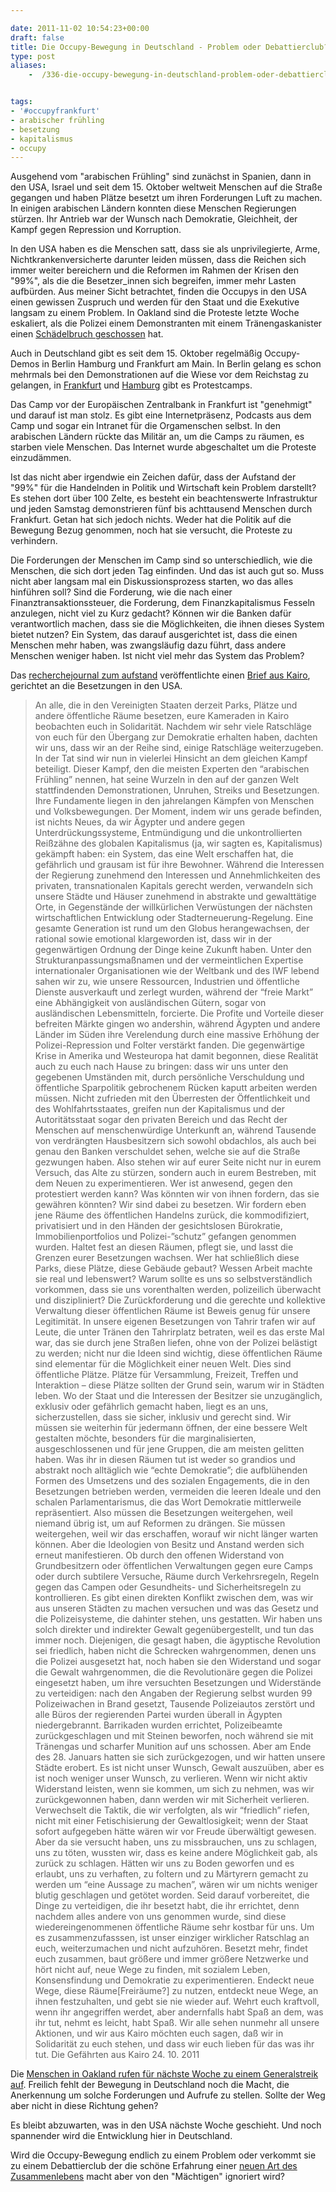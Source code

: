 ```yaml
---

date: 2011-11-02 10:54:23+00:00
draft: false
title: Die Occupy-Bewegung in Deutschland - Problem oder Debattierclub?
type: post
aliases:
    -  /336-die-occupy-bewegung-in-deutschland-problem-oder-debattierclub/


tags:
- '#occupyfrankfurt'
- arabischer frühling
- besetzung
- kapitalismus
- occupy
---
```


Ausgehend vom "arabischen Frühling" sind zunächst in Spanien, dann in den USA, Israel und seit dem 15. Oktober weltweit Menschen auf die Straße gegangen und haben Plätze besetzt um ihren Forderungen Luft zu machen. In einigen arabischen Ländern konnten diese Menschen Regierungen stürzen. Ihr Antrieb war der Wunsch nach Demokratie, Gleichheit, der Kampf gegen Repression und Korruption.

In den USA haben es die Menschen satt, dass sie als unprivilegierte, Arme, Nichtkrankenversicherte darunter leiden müssen, dass die Reichen sich immer weiter bereichern und die Reformen im Rahmen der Krisen den "99%", als die die Besetzer_innen sich begreifen, immer mehr Lasten aufbürden. Aus meiner Sicht betrachtet, finden die Occupys in den USA einen gewissen Zuspruch und werden für den Staat und die Exekutive langsam zu einem Problem. In Oakland sind die Proteste letzte Woche eskaliert, als die Polizei einem Demonstranten mit einem Tränengaskanister einen [Schädelbruch geschossen](https://www.taz.de/t172/Occupy-Proteste-in-den-USA-eskalieren/!80723/) hat.

Auch in Deutschland gibt es seit dem 15. Oktober regelmäßig Occupy-Demos in Berlin Hamburg und Frankfurt am Main. In Berlin gelang es schon mehrmals bei den Demonstrationen auf die Wiese vor dem Reichstag zu gelangen, in [Frankfurt](http://www.occupyfrankfurt.de/) und [Hamburg](http://www.occupyhamburg.org/) gibt es Protestcamps.

Das Camp vor der Europäischen Zentralbank in Frankfurt ist "genehmigt" und darauf ist man stolz. Es gibt eine Internetpräsenz, Podcasts aus dem Camp und sogar ein Intranet für die Orgamenschen selbst. In den arabischen Ländern rückte das Militär an, um die Camps zu räumen, es starben viele Menschen. Das Internet wurde abgeschaltet um die Proteste einzudämmen.

Ist das nicht aber irgendwie ein Zeichen dafür, dass der Aufstand der "99%" für die Handelnden in Politik und Wirtschaft kein Problem darstellt? Es stehen dort über 100 Zelte, es besteht ein beachtenswerte Infrastruktur und jeden Samstag demonstrieren fünf bis achttausend Menschen durch Frankfurt. Getan hat sich jedoch nichts. Weder hat die Politik auf die Bewegung Bezug genommen, noch hat sie versucht, die Proteste zu verhindern.

Die Forderungen der Menschen im Camp sind so unterschiedlich, wie die Menschen, die sich dort jeden Tag einfinden. Und das ist auch gut so. Muss nicht aber langsam mal ein Diskussionsprozess starten, wo das alles hinführen soll? Sind die Forderung, wie die nach einer Finanztransaktionssteuer, die Forderung, dem Finanzkapitalismus Fesseln anzulegen, nicht viel zu Kurz gedacht? Können wir die Banken dafür verantwortlich machen, dass sie die Möglichkeiten, die ihnen dieses System bietet nutzen? Ein System, das darauf ausgerichtet ist, dass die einen Menschen mehr haben, was zwangsläufig dazu führt, dass andere Menschen weniger haben. Ist nicht viel mehr das System das Problem?

Das [recherchejournal zum aufstand](http://uprising.blogsport.de/) veröffentlichte einen [Brief aus Kairo](http://uprising.blogsport.de/2011/10/27/ein-brief-aus-kairo-in-die-usa/), gerichtet an die Besetzungen in den USA.

<blockquote>An alle, die in den Vereinigten Staaten derzeit Parks, Plätze und andere öffentliche Räume besetzen, eure Kameraden in Kairo beobachten euch in Solidarität. Nachdem wir sehr viele Ratschläge von euch für den Übergang zur Demokratie erhalten haben, dachten wir uns, dass wir an der Reihe sind, einige Ratschläge weiterzugeben.
In der Tat sind wir nun in vielerlei Hinsicht an dem gleichen Kampf beteiligt. Dieser Kampf, den die meisten Experten den “arabischen Frühling” nennen, hat seine Wurzeln in den auf der ganzen Welt stattfindenden Demonstrationen, Unruhen, Streiks und Besetzungen. Ihre Fundamente liegen in den jahrelangen Kämpfen von Menschen und Volksbewegungen. Der Moment, indem wir uns gerade befinden, ist nichts Neues, da wir Ägypter und andere gegen Unterdrückungssysteme, Entmündigung und die unkontrollierten Reißzähne des globalen Kapitalismus (ja, wir sagten es, Kapitalismus) gekämpft haben: ein System, das eine Welt erschaffen hat, die gefährlich und grausam ist für ihre Bewohner. Während die Interessen der Regierung zunehmend den Interessen und Annehmlichkeiten des privaten, transnationalen Kapitals gerecht werden, verwandeln sich unsere Städte und Häuser zunehmend in abstrakte und gewalttätige Orte, in Gegenstände der willkürlichen Verwüstungen der nächsten wirtschaftlichen Entwicklung oder Stadterneuerung-Regelung.
Eine gesamte Generation ist rund um den Globus herangewachsen, der rational sowie emotional klargeworden ist, dass wir in der gegenwärtigen Ordnung der Dinge keine Zukunft haben. Unter den Strukturanpassungsmaßnamen und der vermeintlichen Expertise internationaler Organisationen wie der Weltbank und des IWF lebend sahen wir zu, wie unsere Ressourcen, Industrien und öffentliche Dienste ausverkauft und zerlegt wurden, während der “freie Markt” eine Abhängigkeit von ausländischen Gütern, sogar von ausländischen Lebensmitteln, forcierte. Die Profite und Vorteile dieser befreiten Märkte gingen wo andershin, während Ägypten und andere Länder im Süden ihre Verelendung durch eine massive Erhöhung der Polizei-Repression und Folter verstärkt fanden.
Die gegenwärtige Krise in Amerika und Westeuropa hat damit begonnen, diese Realität auch zu euch nach Hause zu bringen: dass wir uns unter den gegebenen Umständen mit, durch persönliche Verschuldung und öffentliche Sparpolitik gebrochenem Rücken kaputt arbeiten werden müssen. Nicht zufrieden mit den Überresten der Öffentlichkeit und des Wohlfahrtsstaates, greifen nun der Kapitalismus und der Autoritätsstaat sogar den privaten Bereich und das Recht der Menschen auf menschenwürdige Unterkunft an, während Tausende von verdrängten Hausbesitzern sich sowohl obdachlos, als auch bei genau den Banken verschuldet sehen, welche sie auf die Straße gezwungen haben.
Also stehen wir auf eurer Seite nicht nur in eurem Versuch, das Alte zu stürzen, sondern auch in eurem Bestreben, mit dem Neuen zu experimentieren. Wer ist anwesend, gegen den protestiert werden kann? Was könnten wir von ihnen fordern, das sie gewähren könnten? Wir sind dabei zu besetzen. Wir fordern eben jene Räume des öffentlichen Handelns zurück, die kommodifiziert, privatisiert und in den Händen der gesichtslosen Bürokratie, Immobilienportfolios und Polizei-”schutz” gefangen genommen wurden. Haltet fest an diesen Räumen, pflegt sie, und lasst die Grenzen eurer Besetzungen wachsen. Wer hat schließlich diese Parks, diese Plätze, diese Gebäude gebaut? Wessen Arbeit machte sie real und lebenswert? Warum sollte es uns so selbstverständlich vorkommen, dass sie uns vorenthalten werden, polizeilich überwacht und diszipliniert? Die Zurückforderung und die gerechte und kollektive Verwaltung dieser öffentlichen Räume ist Beweis genug für unsere Legitimität.
In unsere eigenen Besetzungen von Tahrir trafen wir auf Leute, die unter Tränen den Tahrirplatz betraten, weil es das erste Mal war, das sie durch jene Straßen liefen, ohne von der Polizei belästigt zu werden; nicht nur die Ideen sind wichtig, diese öffentlichen Räume sind elementar für die Möglichkeit einer neuen Welt. Dies sind öffentliche Plätze. Plätze für Versammlung, Freizeit, Treffen und Interaktion – diese Plätze sollten der Grund sein, warum wir in Städten leben. Wo der Staat und die Interessen der Besitzer sie unzugänglich, exklusiv oder gefährlich gemacht haben, liegt es an uns, sicherzustellen, dass sie sicher, inklusiv und gerecht sind. Wir müssen sie weiterhin für jedermann öffnen, der eine bessere Welt gestalten möchte, besonders für die marginalisierten, ausgeschlossenen und für jene Gruppen, die am meisten gelitten haben.
Was ihr in diesen Räumen tut ist weder so grandios und abstrakt noch alltäglich wie “echte Demokratie”; die aufblühenden Formen des Umsetzens und des sozialen Engagements, die in den Besetzungen betrieben werden, vermeiden die leeren Ideale und den schalen Parlamentarismus, die das Wort Demokratie mittlerweile repräsentiert. Also müssen die Besetzungen weitergehen, weil niemand übrig ist, um auf Reformen zu drängen. Sie müssen weitergehen, weil wir das erschaffen, worauf wir nicht länger warten können.
Aber die Ideologien von Besitz und Anstand werden sich erneut manifestieren. Ob durch den offenen Widerstand von Grundbesitzern oder öffentlichen Verwaltungen gegen eure Camps oder durch subtilere Versuche, Räume durch Verkehrsregeln, Regeln gegen das Campen oder Gesundheits- und Sicherheitsregeln zu kontrollieren. Es gibt einen direkten Konflikt zwischen dem, was wir aus unseren Städten zu machen versuchen und was das Gesetz und die Polizeisysteme, die dahinter stehen, uns gestatten.
Wir haben uns solch direkter und indirekter Gewalt gegenübergestellt, und tun das immer noch. Diejenigen, die gesagt haben, die ägyptische Revolution sei friedlich, haben nicht die Schrecken wahrgenommen, denen uns die Polizei ausgesetzt hat, noch haben sie den Widerstand und sogar die Gewalt wahrgenommen, die die Revolutionäre gegen die Polizei eingesetzt haben, um ihre versuchten Besetzungen und Widerstände zu verteidigen: nach den Angaben der Regierung selbst wurden 99 Polizeiwachen in Brand gesetzt, Tausende Polizeiautos zerstört und alle Büros der regierenden Partei wurden überall in Ägypten niedergebrannt. Barrikaden wurden errichtet, Polizeibeamte zurückgeschlagen und mit Steinen beworfen, noch während sie mit Tränengas und scharfer Munition auf uns schossen. Aber am Ende des 28. Januars hatten sie sich zurückgezogen, und wir hatten unsere Städte erobert.
Es ist nicht unser Wunsch, Gewalt auszuüben, aber es ist noch weniger unser Wunsch, zu verlieren.
Wenn wir nicht aktiv Widerstand leisten, wenn sie kommen, um sich zu nehmen, was wir zurückgewonnen haben, dann werden wir mit Sicherheit verlieren. Verwechselt die Taktik, die wir verfolgten, als wir “friedlich” riefen, nicht mit einer Fetischisierung der Gewaltlosigkeit; wenn der Staat sofort aufgegeben hätte wären wir vor Freude überwältigt gewesen. Aber da sie versucht haben, uns zu missbrauchen, uns zu schlagen, uns zu töten, wussten wir, dass es keine andere Möglichkeit gab, als zurück zu schlagen. Hätten wir uns zu Boden geworfen und es erlaubt, uns zu verhaften, zu foltern und zu Märtyrern gemacht zu werden um “eine Aussage zu machen”, wären wir um nichts weniger blutig geschlagen und getötet worden. Seid darauf vorbereitet, die Dinge zu verteidigen, die ihr besetzt habt, die ihr errichtet, denn nachdem alles andere von uns genommen wurde, sind diese wiedereingenommenen öffentliche Räume sehr kostbar für uns.
Um es zusammenzufasssen, ist unser einziger wirklicher Ratschlag an euch, weiterzumachen und nicht aufzuhören. Besetzt mehr, findet euch zusammen, baut größere und immer größere Netzwerke und hört nicht auf, neue Wege zu finden, mit sozialem Leben, Konsensfindung und Demokratie zu experimentieren. Endeckt neue Wege, diese Räume[Freiräume?] zu nutzen, entdeckt neue Wege, an ihnen festzuhalten, und gebt sie nie wieder auf. Wehrt euch kraftvoll, wenn ihr angegriffen werdet, aber andernfalls habt Spaß an dem, was ihr tut, nehmt es leicht, habt Spaß. Wir alle sehen nunmehr all unsere Aktionen, und wir aus Kairo möchten euch sagen, daß wir in Solidarität zu euch stehen, und dass wir euch lieben für das was ihr tut.
Die Gefährten aus Kairo
24. 10. 2011</blockquote>





Die [Menschen in Oakland rufen für nächste Woche zu einem Generalstreik auf](https://www.taz.de/Occupy-in-Oakland/!81054/). Freilich fehlt der Bewegung in Deutschland noch die Macht, die Anerkennung um solche Forderungen und Aufrufe zu stellen. Sollte der Weg aber nicht in diese Richtung gehen?





Es bleibt abzuwarten, was in den USA nächste Woche geschieht. Und noch spannender wird die Entwicklung hier in Deutschland.





Wird die Occupy-Bewegung endlich zu einem Problem oder verkommt sie zu einem Debattierclub der die schöne Erfahrung einer [neuen Art des Zusammenlebens](http://debilux.org/283-fotos-occupyfrankfurt-protestcamp-16-10-2011/) macht aber von den "Mächtigen" ignoriert wird?
